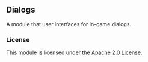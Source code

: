 
## Dialogs

A module that user interfaces for in-game dialogs.

### License

This module is licensed under the [Apache 2.0 License](http://www.apache.org/licenses/LICENSE-2.0.html).
